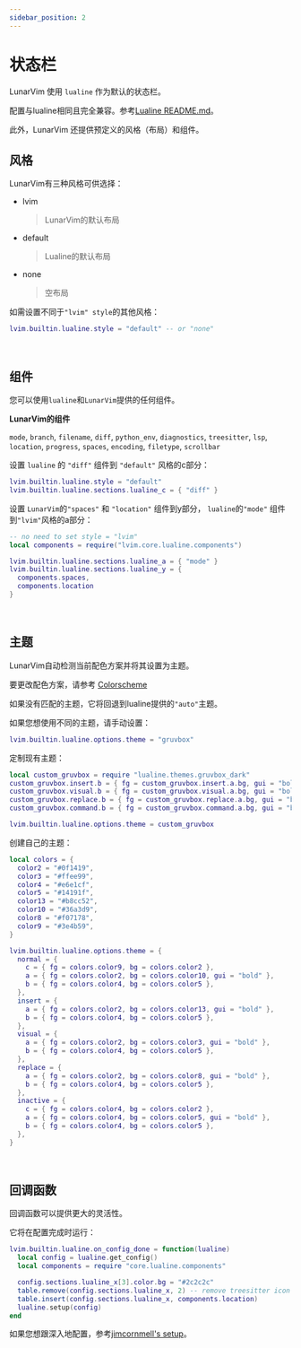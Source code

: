 ```yaml
---
sidebar_position: 2
---
```


# 状态栏

LunarVim 使用 `lualine` 作为默认的状态栏。

配置与lualine相同且完全兼容。参考[Lualine README.md](https://github.com/nvim-lualine/lualine.nvim/blob/master/README.md)。

此外，LunarVim 还提供预定义的风格（布局）和组件。

## 风格

LunarVim有三种风格可供选择：

- lvim
  > LunarVim的默认布局
- default
  > Lualine的默认布局
- none
  > 空布局

如需设置不同于`"lvim" style`的其他风格：

```lua
lvim.builtin.lualine.style = "default" -- or "none"
```

<br />

## 组件

您可以使用`lualine`和`LunarVim`提供的任何组件。

**LunarVim的组件**

`mode`, `branch`, `filename`, `diff`, `python_env`, `diagnostics`, `treesitter`, `lsp`, `location`, `progress`, `spaces`, `encoding`, `filetype`, `scrollbar`

设置 `lualine` 的 `"diff"` 组件到 `"default"` 风格的c部分：

```lua
lvim.builtin.lualine.style = "default"
lvim.builtin.lualine.sections.lualine_c = { "diff" }
```

设置 `LunarVim`的`"spaces"` 和 `"location"` 组件到y部分， `lualine`的`"mode"` 组件到`"lvim"`风格的a部分：

```lua
-- no need to set style = "lvim"
local components = require("lvim.core.lualine.components")

lvim.builtin.lualine.sections.lualine_a = { "mode" }
lvim.builtin.lualine.sections.lualine_y = {
  components.spaces,
  components.location
}
```

<br />

## 主题

LunarVim自动检测当前配色方案并将其设置为主题。

要更改配色方案，请参考 [Colorscheme](./colorschemes.md)

如果没有匹配的主题，它将回退到lualine提供的`"auto"`主题。

如果您想使用不同的主题，请手动设置：

```lua
lvim.builtin.lualine.options.theme = "gruvbox"
```

定制现有主题：

```lua
local custom_gruvbox = require "lualine.themes.gruvbox_dark"
custom_gruvbox.insert.b = { fg = custom_gruvbox.insert.a.bg, gui = "bold" }
custom_gruvbox.visual.b = { fg = custom_gruvbox.visual.a.bg, gui = "bold" }
custom_gruvbox.replace.b = { fg = custom_gruvbox.replace.a.bg, gui = "bold" }
custom_gruvbox.command.b = { fg = custom_gruvbox.command.a.bg, gui = "bold" }

lvim.builtin.lualine.options.theme = custom_gruvbox
```

创建自己的主题：

```lua
local colors = {
  color2 = "#0f1419",
  color3 = "#ffee99",
  color4 = "#e6e1cf",
  color5 = "#14191f",
  color13 = "#b8cc52",
  color10 = "#36a3d9",
  color8 = "#f07178",
  color9 = "#3e4b59",
}

lvim.builtin.lualine.options.theme = {
  normal = {
    c = { fg = colors.color9, bg = colors.color2 },
    a = { fg = colors.color2, bg = colors.color10, gui = "bold" },
    b = { fg = colors.color4, bg = colors.color5 },
  },
  insert = {
    a = { fg = colors.color2, bg = colors.color13, gui = "bold" },
    b = { fg = colors.color4, bg = colors.color5 },
  },
  visual = {
    a = { fg = colors.color2, bg = colors.color3, gui = "bold" },
    b = { fg = colors.color4, bg = colors.color5 },
  },
  replace = {
    a = { fg = colors.color2, bg = colors.color8, gui = "bold" },
    b = { fg = colors.color4, bg = colors.color5 },
  },
  inactive = {
    c = { fg = colors.color4, bg = colors.color2 },
    a = { fg = colors.color4, bg = colors.color5, gui = "bold" },
    b = { fg = colors.color4, bg = colors.color5 },
  },
}
```

<br />

## 回调函数

回调函数可以提供更大的灵活性。

它将在配置完成时运行：

```lua
lvim.builtin.lualine.on_config_done = function(lualine)
  local config = lualine.get_config()
  local components = require "core.lualine.components"

  config.sections.lualine_x[3].color.bg = "#2c2c2c"
  table.remove(config.sections.lualine_x, 2) -- remove treesitter icon
  table.insert(config.sections.lualine_x, components.location)
  lualine.setup(config)
end
```

如果您想跟深入地配置，参考[jimcornmell's setup](https://github.com/jimcornmell/lvim/blob/main/lua/user/lualine.lua)。
